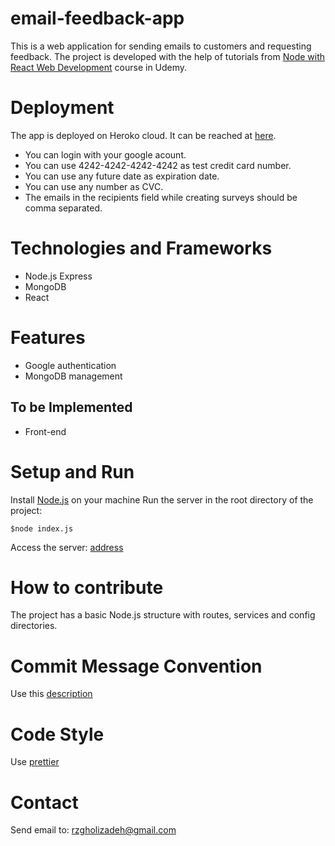 # email-feedback-app
This is a web application for sending emails to customers and requesting feedback.
The project is developed with the help of tutorials from [Node with React Web Development](https://www.udemy.com/course/node-with-react-fullstack-web-development/) course in Udemy.
# Deployment
The app is deployed on Heroko cloud. It can be reached at [here](https://email-app-node-react.herokuapp.com/).
- You can login with your google acount.
- You can use 4242-4242-4242-4242 as test credit card number.
- You can use any future date as expiration date.
- You can use any number as CVC.
- The emails in the recipients field while creating surveys should be comma separated.
# Technologies and Frameworks
- Node.js Express
- MongoDB
- React
# Features
- Google authentication
- MongoDB management
## To be Implemented 
- Front-end
# Setup and Run
Install [Node.js](https://nodejs.org/en/) on your machine
Run the server in the root directory of the project:
```
$node index.js
```
Access the server:
[address](http://localhost:5000)
# How to contribute
The project has a basic Node.js structure with routes, services and config directories.
# Commit Message Convention
Use this [description](https://gist.github.com/mithi/33b0e9426c6ba378807304dfb5e7d566)
# Code Style
Use [prettier](https://prettier.io)
# Contact
Send email to: rzgholizadeh@gmail.com
